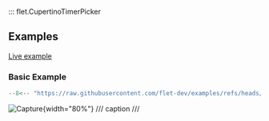::: flet.CupertinoTimerPicker

## Examples

[Live example](https://flet-controls-gallery.fly.dev/dialogs/cupertinotimerpicker)

### Basic Example
```python
--8<-- "https://raw.githubusercontent.com/flet-dev/examples/refs/heads/v1-docs/python/controls/"
```

![Capture](){width="80%"}
/// caption
///
